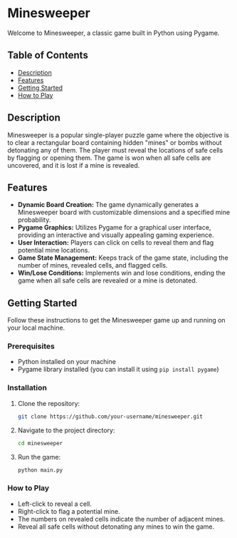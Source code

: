 # Minesweeper

Welcome to Minesweeper, a classic game built in Python using Pygame.

## Table of Contents

- [Description](#description)
- [Features](#features)
- [Getting Started](#getting-started)
- [How to Play](#how-to-play)

## Description

Minesweeper is a popular single-player puzzle game where the objective is to clear a rectangular board containing hidden "mines" or bombs without detonating any of them. The player must reveal the locations of safe cells by flagging or opening them. The game is won when all safe cells are uncovered, and it is lost if a mine is revealed.

## Features

- **Dynamic Board Creation:** The game dynamically generates a Minesweeper board with customizable dimensions and a specified mine probability.
- **Pygame Graphics:** Utilizes Pygame for a graphical user interface, providing an interactive and visually appealing gaming experience.
- **User Interaction:** Players can click on cells to reveal them and flag potential mine locations.
- **Game State Management:** Keeps track of the game state, including the number of mines, revealed cells, and flagged cells.
- **Win/Lose Conditions:** Implements win and lose conditions, ending the game when all safe cells are revealed or a mine is detonated.

## Getting Started

Follow these instructions to get the Minesweeper game up and running on your local machine.

### Prerequisites

- Python installed on your machine
- Pygame library installed (you can install it using `pip install pygame`)

### Installation

1. Clone the repository:

   ```bash
   git clone https://github.com/your-username/minesweeper.git

2. Navigate to the project directory:
   ```bash
   cd minesweeper

3. Run the game:
   ```bash
   python main.py

### How to Play

- Left-click to reveal a cell.
- Right-click to flag a potential mine.
- The numbers on revealed cells indicate the number of adjacent mines.
- Reveal all safe cells without detonating any mines to win the game.
